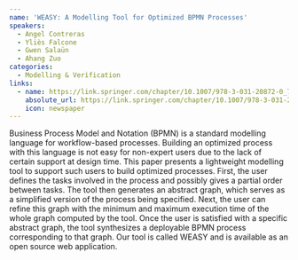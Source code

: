 ```yaml
---
name: 'WEASY: A Modelling Tool for Optimized BPMN Processes'
speakers:
  - Angel Contreras
  - Yliès Falcone
  - Gwen Salaün
  - Ahang Zuo
categories:
  - Modelling & Verification
links:
  - name: https://link.springer.com/chapter/10.1007/978-3-031-20872-0_7
    absolute_url: https://link.springer.com/chapter/10.1007/978-3-031-20872-0_7
    icon: newspaper
---
```


Business Process Model and Notation (BPMN) is a standard modelling language for workflow-based processes. Building an optimized process with this language is not easy for non-expert users due to the lack of certain support at design time. This paper presents a lightweight modelling tool to support such users to build optimized processes. First, the user defines the tasks involved in the process and possibly gives a partial order between tasks. The tool then generates an abstract graph, which serves as a simplified version of the process being specified. Next, the user can refine this graph with the minimum and maximum execution time of the whole graph computed by the tool. Once the user is satisfied with a specific abstract graph, the tool synthesizes a deployable BPMN process corresponding to that graph. Our tool is called WEASY and is available as an open source web application.
